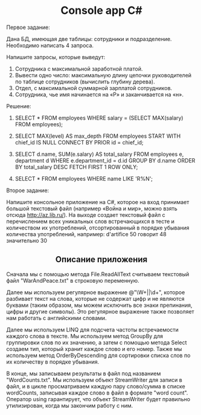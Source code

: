 <h1 align="center">Console app C#</h1>
Первое задание:

Дана БД, имеющая  две таблицы: сотрудники и подразделение.
Необходимо написать 4 запроса.

Напишите запросы, которые выведут:
1) Сотрудника с максимальной заработной платой.
2) Вывести одно число: максимальную длину цепочки руководителей по таблице сотрудников (вычислить глубину дерева).
3) Отдел, с максимальной суммарной зарплатой сотрудников. 
4) Сотрудника, чье имя начинается на «Р» и заканчивается на «н».

Решение:
1) SELECT *
FROM employees
WHERE salary = (SELECT MAX(salary) FROM employees);

2) SELECT MAX(level) AS max_depth
FROM employees
START WITH chief_id IS NULL
CONNECT BY PRIOR id = chief_id;

3) SELECT d.name, SUM(e.salary) AS total_salary
FROM employees e, department d
WHERE e.department_id = d.id
GROUP BY d.name
ORDER BY total_salary DESC
FETCH FIRST 1 ROW ONLY;

4) SELECT *
FROM employees
WHERE name LIKE 'R%N';

Второе задание:

Напишите консольное приложение на C#, которое на вход принимает большой текстовый файл (например «Война и мир», можно взять отсюда http://az.lib.ru/). На выходе создает текстовый файл с перечислением всех уникальных слов встречающихся в тесте и количеством их употреблений, отсортированный в порядке убывания количества употреблений, например:
d'artifice		50
говорит		48
значительно		30

<h2 align="center">Описание приложения</h2>
Сначала мы с помощью метода File.ReadAllText считываем текстовый файл "WarAndPeace.txt" в строковую переменную.

Далее мы используем регулярное выражение @"\W+||\d+", которое разбивает текст на слова, которые не содержат цифр и не являются буквами (таким образом, мы можем исключить все знаки препинания, цифры и другие символы). Это регулярное выражение также позволяет нам работать с английскими словами.

Далее мы используем LINQ для подсчета частоты встречаемости каждого слова в тексте. Мы используем метод GroupBy для группировки слов по их значению, а затем с помощью метода Select создаем тип, который хранит каждое слово и его номер. Также мы используем метод OrderByDescending для сортировки списка слов по их количеству в порядке убывания.

В конце, мы записываем результаты в файл под названием "WordCounts.txt". Мы используем объект StreamWriter для записи в файл, и в цикле просматриваем каждую пару слово/сумма в списке wordCounts, записывая каждое слово в файл в формате "word count". Оператор using гарантирует, что объект StreamWriter будет правильно утилизирован, когда мы закончим работу с ним.
